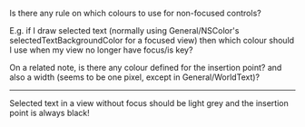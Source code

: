Is there any rule on which colours to use for non-focused controls?

E.g. if I draw selected text (normally using General/NSColor's selectedTextBackgroundColor for a focused view) then which colour should I use when my view no longer have focus/is key?

On a related note, is there any colour defined for the insertion point? and also a width (seems to be one pixel, except in General/WorldText)?

----

Selected text in a view without focus should be light grey and the insertion point is always black!